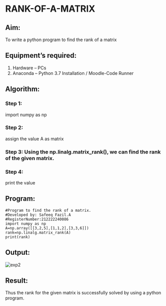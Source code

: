 # RANK-OF-A-MATRIX
## Aim:
To write a python program to find the rank of a matrix
## Equipment’s required:
1. 	Hardware – PCs
2. 	Anaconda – Python 3.7 Installation / Moodle-Code Runner
## Algorithm:
### Step 1: 
import numpy as np
### Step 2: 
assign the value A as matrix
### Step 3: Using the np.linalg.matrix_rank(), we can find the rank of the given matrix.
### Step 4: 
print the value
## Program:
```
#Program to find the rank of a matrix.
#Developed by: Safeeq Fazil.A
#RegisterNumber:212222240086
import numpy as np
A=np.array([[3,2,5],[1,1,2],[3,3,6]])
rank=np.linalg.matrix_rank(A)
print(rank)
```

## Output:
![exp2](https://user-images.githubusercontent.com/118680361/226119411-47a6ae73-48cf-41c4-a77d-09b26cad136b.png)


## Result:
Thus the rank for the given matrix is successfully solved by  using a python program.

